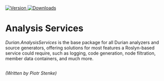 <div align="left">
    <a href="https://www.nuget.org/packages/Durian.AnalysisServices">
        <img src="https://img.shields.io/nuget/v/Durian.AnalysisServices?color=seagreen&style=flat-square" alt="Version"/>
    </a>
    <a href="https://www.nuget.org/packages/Durian.AnalysisServices">
        <img src="https://img.shields.io/nuget/dt/Durian.AnalysisServices?color=blue&style=flat-square" alt="Downloads"/>
    </a> <br />
</div>

# Analysis Services

*Durian.AnalysisServices* is the base package for all Durian analyzers and source generators, offering solutions for most features a Roslyn-based service could require, such as logging, code generation, node filtration, member data containers, and much more.

##

*\(Written by Piotr Stenke\)*